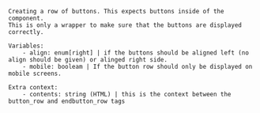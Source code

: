     Creating a row of buttons. This expects buttons inside of the component.
    This is only a wrapper to make sure that the buttons are displayed correctly.

    Variables:
        - align: enum[right] | if the buttons should be aligned left (no align should be given) or alinged right side.
        - mobile: booleam | If the button row should only be displayed on mobile screens.

    Extra context:
        - contents: string (HTML) | this is the context between the button_row and endbutton_row tags
